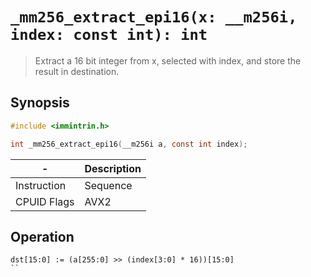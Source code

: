 `_mm256_extract_epi16(x: __m256i, index: const int): int`
=========================================================

> Extract a 16 bit integer from x, selected with index, and store the result in destination.

## Synopsis

```c
#include <immintrin.h>

int _mm256_extract_epi16(__m256i a, const int index);
```

| -           | Description |
| ----------- | ----------- |
| Instruction | Sequence    |
| CPUID Flags | AVX2        |

## Operation

```
dst[15:0] := (a[255:0] >> (index[3:0] * 16))[15:0]
``
